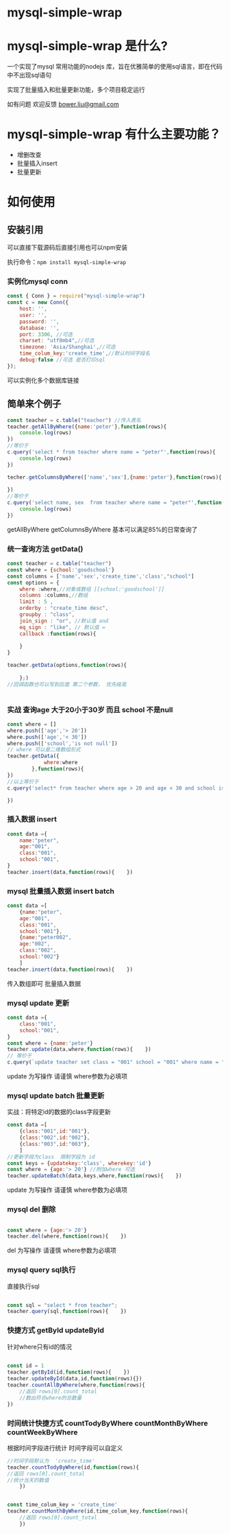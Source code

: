 # mysql-simple-wrap
 
# mysql-simple-wrap 是什么?

一个实现了mysql 常用功能的nodejs 库，旨在优雅简单的使用sql语言，即在代码中不出现sql语句

实现了批量插入和批量更新功能，多个项目稳定运行

如有问题 欢迎反馈 bower.liu@gmail.com

# mysql-simple-wrap 有什么主要功能？

* 增删改查
* 批量插入insert
* 批量更新


# 如何使用
## 安装引用

可以直接下载源码后直接引用也可以npm安装

执行命令：`npm install mysql-simple-wrap`
### 实例化mysql conn
```javascript
const { Conn } = require("mysql-simple-wrap")
const c = new Conn({
	host: '',
	user: '',
	password: '',
	database: '',
	port: 3306, //可选
	charset: "utf8mb4",//可选
	timezone: 'Asia/Shanghai',//可选
    time_colum_key:'create_time',//默认时间字段名
    debug:false //可选 是否打印sql
});

```
可以实例化多个数据库链接
## 简单来个例子 
```javascript
const teacher = c.table("teacher") //传入表名
teacher.getAllByWhere({name:'peter'},function(rows){
    console.log(rows)
})
//等价于 
c.query('select * from teacher where name = "peter"',function(rows){
    console.log(rows)
})

techer.getColumnsByWhere(['name','sex'],{name:'peter'},function(rows){
	
})
//等价于 
c.query('select name, sex  from teacher where name = "peter"',function(rows){
    console.log(rows)
})
```
getAllByWhere getColumnsByWhere 基本可以满足85%的日常查询了

### 统一查询方法 getData()
```javascript
const teacher = c.table("teacher")
const where = {school:'goodschool'}
const columns = ['name','sex','create_time','class',"school"]
const options = {
    where :where,//对象或数组 [[school:'goodschool']]
    columns :columns,//数组
    limit : 5 ,
    orderby : "create_time desc",
    groupby : "class",
    join_sign : "or", //默认值 and 
    eq_sign : "like", // 默认值 =
    callback :function(rows){
        
    }
}

teacher.getData(options,function(rows){
        
    };) 
//回调函数也可以写到后面 第二个参数， 优先级高
 
```
### 实战 查询age 大于20小于30岁 而且 school 不是null
```javascript
const where = []
where.push(['age','> 20'])
where.push(['age','< 30'])
where.push(['school','is not null'])
// where 可以是二维数组形式
teacher.getData({
            where:where
        },function(rows){    
})
//以上等价于
c.query('select* from teacher where age > 20 and age < 30 and school is not null ',function(rows){

})
```
 

### 插入数据 insert  
```javascript
const data ={
    name:"peter",
    age:"001",
    class:"001",
    school:"001",
}
teacher.insert(data,function(rows){    })

```
### mysql 批量插入数据 insert  batch
```javascript
const data =[
    {name:"peter",
    age:"001",
    class:"001",
    school:"001"},
    {name:"peter002",
    age:"002",
    class:"002",
    school:"002"}
    ]
teacher.insert(data,function(rows){    })

```
传入数组即可 批量插入数据

### mysql update 更新

```javascript
const data ={
    class:"001",
    school:"001",
}
const where = {name:'peter'}
teacher.update(data,where,function(rows){    })
// 等价于
c.query(`update teacher set class = "001" school = "001" where name = "peter"`)
```
update 为写操作 请谨慎 where参数为必填项


### mysql update batch 批量更新
实战：将特定id的数据的class字段更新
```javascript
const data =[
    {class:"001",id:"001"},
    {class:"002",id:"002"},
    {class:"003",id:"003"},
    ]
//更新字段为class  限制字段为 id
const keys = {updatekey:'class', wherekey:'id'}
const where = {age:'> 20'} //附加where 可选
teacher.updateBatch(data,keys,where,function(rows){    })

```
update 为写操作 请谨慎 where参数为必填项


### mysql del 删除
```javascript

const where = {age:'> 20'}  
teacher.del(where,function(rows){    })

```
del 为写操作 请谨慎 where参数为必填项

### mysql query sql执行
直接执行sql
```javascript

const sql = "select * from teacher";
teacher.query(sql,function(rows){    })

```
 

### 快捷方式 getById updateById 
针对where只有id的情况
```javascript
 
const id = 1
teacher.getById(id,function(rows){    })
teacher.updateById(data,id,function(rows){})
teacher.countAllByWhere(where,function(rows){
    //返回 rows[0].count_total
    //数出符合where的总数量
})

``` 
### 时间统计快捷方式 countTodyByWhere countMonthByWhere countWeekByWhere 
根据时间字段进行统计 时间字段可以自定义 
```javascript
//时间字段默认为  'create_time'
teacher.countTodyByWhere(id,function(rows){ 
//返回 rows[0].count_total
//统计当天的数值
    }) 


const time_colum_key = 'create_time'
teacher.countMonthByWhere(id,time_colum_key,function(rows){
    //返回 rows[0].count_total
    }) 

``` 